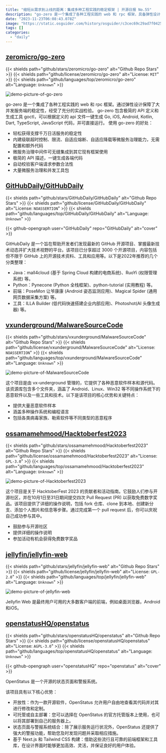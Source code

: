 ```yaml
---
title: "缩短从需求到上线的距离：集成多种工程实践的稳定框架 | 开源日报 No.55"
description: "go-zero 是一个集成了各种工程实践的 web 和 rpc 框架，具备弹性设计，保障了大并发服务端的稳定性，经受了实战检验。"
date: "2023-11-23T06:08:43.078Z"
image: "https://static.osguider.com/history/osguider/c3cec69c29ad7f04259d517c782699db.png"
tags: []
categories:
  - "daily"
---
```


## [zeromicro/go-zero](https://github.com/zeromicro/go-zero)

{{< shields path="github/stars/zeromicro/go-zero" alt="Github Repo Stars" >}} {{< shields path="github/license/zeromicro/go-zero" alt="License: `MIT`" >}} {{< shields path="github/languages/top/zeromicro/go-zero" alt="Language: `Unknown`" >}}

![demo-picture-of-go-zero](https://static.osguider.com/history/2023/fd478e7541ef723730bf7d883b65dccf.png)

go-zero 是一个集成了各种工程实践的 web 和 rpc 框架。通过弹性设计保障了大并发服务端的稳定性，经受了充分的实战检验。
go-zero 包含极简的 API 定义和生成工具 goctl，可以根据定义的 api 文件一键生成 Go, iOS, Android, Kotlin, Dart, TypeScript, JavaScript 代码，并可直接运行。
使用 go-zero 的好处：

- 轻松获得支撑千万日活服务的稳定性
- 内建级联超时控制、限流、自适应熔断、自适应降载等微服务治理能力，无需配置和额外代码
- 微服务治理中间件可无缝集成到其它现有框架使用
- 极简的 API 描述，一键生成各端代码
- 自动校验客户端请求参数合法性
- 大量微服务治理和并发工具包

## [GitHubDaily/GitHubDaily](https://github.com/GitHubDaily/GitHubDaily)

{{< shields path="github/stars/GitHubDaily/GitHubDaily" alt="Github Repo Stars" >}} {{< shields path="github/license/GitHubDaily/GitHubDaily" alt="License: `NOASSERTION`" >}} {{< shields path="github/languages/top/GitHubDaily/GitHubDaily" alt="Language: `Unknown`" >}}

{{< github-opengraph user="GitHubDaily" repo="GitHubDaily" alt="cover" >}}

GitHubDaily 是一个旨在帮助开发者们发现最新的 GitHub 开源项目、掌握最新技术动态并扩大技术视野的平台。该项目已分享超过 3000 个开源项目，内容包括但不限于 GitHub 上的开源技术资料、工具和应用等。以下是2022年推荐的几个分类整理：

- Java：mall4cloud (基于 Spring Cloud 构建的电商系统)、RuoYi (权限管理系统) 等。
- Python：Pynecone (Python 全栈框架)、python-tutorial (实用教程) 等。
- 前端：PoseMon 让爷康康 (Android 姿态监测应用)、Magical Spider (通用网页数据采集方案) 等。
- 工具：ILLA Builder (低代码快速搭建企业内部应用)、Photoshot(AI 头像生成器) 等。

## [vxunderground/MalwareSourceCode](https://github.com/vxunderground/MalwareSourceCode)

{{< shields path="github/stars/vxunderground/MalwareSourceCode" alt="Github Repo Stars" >}} {{< shields path="github/license/vxunderground/MalwareSourceCode" alt="License: `NOASSERTION`" >}} {{< shields path="github/languages/top/vxunderground/MalwareSourceCode" alt="Language: `Unknown`" >}}

![demo-picture-of-MalwareSourceCode](https://static.osguider.com/history/osguider/23906688aea4b8d92e1384a493e3ed25.png)

这个项目是由 vx-underground 管理的，它提供了各种恶意软件样本和源代码。该资源库包含多个文件夹，涵盖了 Android、Linux、Win32 等不同操作系统下的恶意软件以及一些工具和技术。以下是该项目的核心优势和关键特点：

- 提供大量恶意软件样本
- 涵盖多种操作系统和编程语言
- 包括各类病毒家族、勒索软件等不同类型的恶意程序

## [ossamamehmood/Hacktoberfest2023](https://github.com/ossamamehmood/Hacktoberfest2023)

{{< shields path="github/stars/ossamamehmood/Hacktoberfest2023" alt="Github Repo Stars" >}} {{< shields path="github/license/ossamamehmood/Hacktoberfest2023" alt="License: `GPL-3.0`" >}} {{< shields path="github/languages/top/ossamamehmood/Hacktoberfest2023" alt="Language: `Unknown`" >}}

![demo-picture-of-Hacktoberfest2023](https://static.osguider.com/history/osguider/9fc9e6b156ab0d45767d3ab0e44147a0.png)

这个项目是关于 HacktoberFest 2023 的贡献者和活动指南。它鼓励人们参与开源社区，并在10月1日至31日期间提交四次 Pull Request (PR) 以获取免费数字奖品。该项目提供了详细的操作说明，包括 fork 仓库、clone 到本地、创建新分支、添加个人图片和信息等步骤。通过完成第一个 pull request 后，你可以庆祝自己成功参与其中。

- 鼓励参与开源社区
- 提供详细的操作说明
- 参加活动有机会获得免费数字奖品

## [jellyfin/jellyfin-web](https://github.com/jellyfin/jellyfin-web)

{{< shields path="github/stars/jellyfin/jellyfin-web" alt="Github Repo Stars" >}} {{< shields path="github/license/jellyfin/jellyfin-web" alt="License: `GPL-2.0`" >}} {{< shields path="github/languages/top/jellyfin/jellyfin-web" alt="Language: `Unknown`" >}}

![demo-picture-of-jellyfin-web](https://static.osguider.com/history/2023/8b56e982b2b056af2c11b6009722570c.png)

Jellyfin Web 是最终用户可用的大多数客户端的前端，例如桌面浏览器，Android和iOS。

## [openstatusHQ/openstatus](https://github.com/openstatusHQ/openstatus)

{{< shields path="github/stars/openstatusHQ/openstatus" alt="Github Repo Stars" >}} {{< shields path="github/license/openstatusHQ/openstatus" alt="License: `AGPL-3.0`" >}} {{< shields path="github/languages/top/openstatusHQ/openstatus" alt="Language: `Unknown`" >}}

{{< github-opengraph user="openstatusHQ" repo="openstatus" alt="cover" >}}

OpenStatus 是一个开源的状态页面和警报系统。

该项目具有以下核心优势：

- 开放性：作为一款开源软件，OpenStatus 允许用户自由地查看其代码并对其进行修改和定制。
- 可托管或自主部署：您可以选择在 OpenStatus 的官方托管版本上使用，也可以将其部署到自己的服务器上。
- 状态页面与警报系统结合：除了展示服务运行状况外，OpenStatus 还提供了强大的警报功能，帮助您及时发现问题并采取相应措施。
- 基于 Next.js 和 Tailwind CSS 构建：借助这些流行且可靠的前端框架和工具库，在设计界面时能够更加高效、灵活，并保证良好的用户体验。
